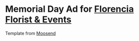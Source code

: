 # Memorial Day Ad for [Florencia Florist & Events](https://florenciaflorist.com/)

Template from [Moosend](https://designer.moosend.com/?showTemplate=c5b2716f-3c70-4d6d-8e39-948a7ca48784)